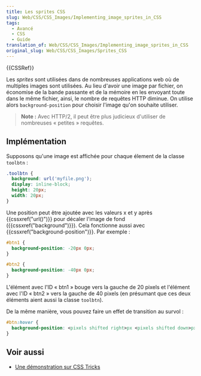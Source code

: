 ```yaml
---
title: Les sprites CSS
slug: Web/CSS/CSS_Images/Implementing_image_sprites_in_CSS
tags:
  - Avancé
  - CSS
  - Guide
translation_of: Web/CSS/CSS_Images/Implementing_image_sprites_in_CSS
original_slug: Web/CSS/CSS_Images/Sprites_CSS
---
```

{{CSSRef}}

Les _sprites_ sont utilisées dans de nombreuses applications web où de multiples images sont utilisées. Au lieu d'avoir une image par fichier, on économise de la bande passante et de la mémoire en les envoyant toute dans le même fichier, ainsi, le nombre de requêtes HTTP diminue. On utilise alors `background-position` pour choisir l'image qu'on souhaite utiliser.

> **Note :** Avec HTTP/2, il peut être plus judicieux d'utiliser de nombreuses « petites » requêtes.

## Implémentation

Supposons qu'une image est affichée pour chaque élement de la classe `toolbtn` :

```css
.toolbtn {
  background: url('myfile.png');
  display: inline-block;
  height: 20px;
  width: 20px;
}
```

Une position peut être ajoutée avec les valeurs x et y après {{cssxref("url()")}} pour décaler l'image de fond ({{cssxref("background")}}). Cela fonctionne aussi avec {{cssxref("background-position")}}. Par exemple :

```css
#btn1 {
  background-position: -20px 0px;
}

#btn2 {
  background-position: -40px 0px;
}
```

L'élément avec l'ID « btn1 » bouge vers la gauche de 20 pixels et l'élément avec l'ID « btn2 » vers la gauche de 40 pixels (en présumant que ces deux éléments aient aussi la classe `toolbtn`).

De la même manière, vous pouvez faire un effet de transition au survol :

```css
#btn:hover {
  background-position: <pixels shifted right>px <pixels shifted down>px;
}
```

## Voir aussi

- [Une démonstration sur CSS Tricks](https://css-tricks.com/snippets/css/perfect-css-sprite-sliding-doors-button/)
